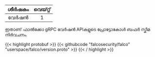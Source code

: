 | ശീർഷകം | വെയ്റ്റ് |
| :----: | :---: |
| വേർഷൻ  |   1   |

ഇതാണ് ഫാൽക്കോ gRPC വേർഷൻ APIകളുടെ പ്രോട്ടോകോൾ ബഫർ സ്കീമ നിർവചനം.

{{< highlight protobuf >}}
{{< githubcode "falcosecurity/falco" "userspace/falco/version.proto" >}}
{{< / highlight >}}